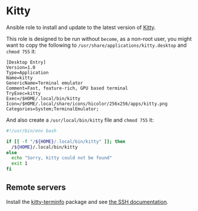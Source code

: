 # Kitty

Ansible role to install and update to the latest version of [Kitty](https://github.com/kovidgoyal/kitty).

This role is designed to be run without `become`, as a non-root user, you might want to copy the following to `/usr/share/applications/kitty.desktop` and `chmod 755` it:

```
[Desktop Entry]
Version=1.0
Type=Application
Name=kitty
GenericName=Terminal emulator
Comment=Fast, feature-rich, GPU based terminal
TryExec=kitty
Exec=/$HOME/.local/bin/kitty
Icon=/$HOME/.local/share/icons/hicolor/256x256/apps/kitty.png
Categories=System;TerminalEmulator;
```

And also create a `/usr/local/bin/kitty` file and `chmod 755` it:

```bash
#!/usr/bin/env bash

if [[ -f "/${HOME}/.local/bin/kitty" ]]; then
  /${HOME}/.local/bin/kitty
else
  echo "Sorry, kitty could not be found"
  exit 1
fi
```

## Remote servers

Install the [kitty-terminfo](https://packages.debian.org/search?keywords=kitty-terminfo) package and see [the SSH documentation](https://sw.kovidgoyal.net/kitty/kittens/ssh/).
